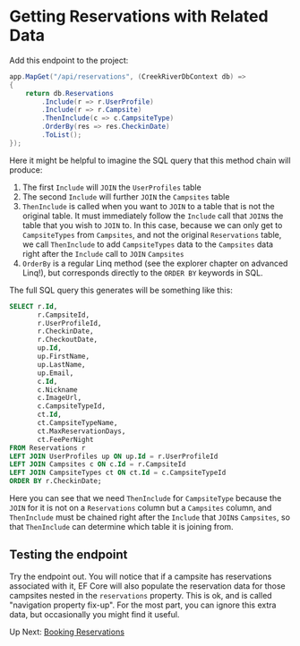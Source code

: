 # Getting Reservations with Related Data

Add this endpoint to the project:
``` csharp
app.MapGet("/api/reservations", (CreekRiverDbContext db) =>
{
    return db.Reservations
        .Include(r => r.UserProfile)
        .Include(r => r.Campsite)
        .ThenInclude(c => c.CampsiteType)
        .OrderBy(res => res.CheckinDate)
        .ToList();
});
```

Here it might be helpful to imagine the SQL query that this method chain will produce:
1. The first `Include` will `JOIN` the `UserProfiles` table
1. The second `Include` will further `JOIN` the `Campsites` table
1. `ThenInclude` is called when you want to `JOIN` to a table that is not the original table. It must immediately follow the `Include` call that `JOIN`s the table that you wish to `JOIN` to. In this case, because we can only get to `CampsiteTypes` from `Campsites`, and not the original `Reservations` table, we call `ThenInclude` to add `CampsiteTypes` data to the `Campsites` data right after the `Include` call to `JOIN` `Campsites`
1. `OrderBy` is a regular Linq method (see the explorer chapter on advanced Linq!), but corresponds directly to the `ORDER BY` keywords in SQL. 

The full SQL query this generates will be something like this:
``` sql
SELECT r.Id,
       r.CampsiteId,
       r.UserProfileId,
       r.CheckinDate,
       r.CheckoutDate,
       up.Id,
       up.FirstName,
       up.LastName,
       up.Email,
       c.Id, 
       c.Nickname
       c.ImageUrl,
       c.CampsiteTypeId, 
       ct.Id,
       ct.CampsiteTypeName,
       ct.MaxReservationDays,
       ct.FeePerNight
FROM Reservations r
LEFT JOIN UserProfiles up ON up.Id = r.UserProfileId
LEFT JOIN Campsites c ON c.Id = r.CampsiteId
LEFT JOIN CampsiteTypes ct ON ct.Id = c.CampsiteTypeId
ORDER BY r.CheckinDate;
```
Here you can see that we need `ThenInclude` for `CampsiteType` because the `JOIN` for it is not on a `Reservations` column but a `Campsites` column, and `ThenInclude` must be chained right after the `Include` that `JOIN`s `Campsites`, so that `ThenInclude` can determine which table it is joining from.  

## Testing the endpoint
Try the endpoint out. You will notice that if a campsite has reservations associated with it, EF Core will also populate the reservation data for those campsites nested in the `reservations` property. This is ok, and is called "navigation property fix-up". For the most part, you can ignore this extra data, but occasionally you might find it useful.

Up Next: [Booking Reservations](./creek-river-book-reservation.md)

